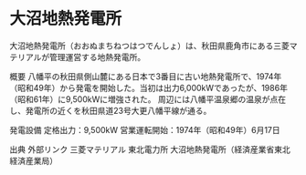 # 大沼地熱発電所

大沼地熱発電所（おおぬまちねつはつでんしょ）は、秋田県鹿角市にある三菱マテリアルが管理運営する地熱発電所。

概要
八幡平の秋田県側山麓にある日本で3番目に古い地熱発電所で、1974年（昭和49年）から発電を開始した。当初は出力6,000kWであったが、1986年（昭和61年）に9,500kWに増強された。
周辺には八幡平温泉郷の温泉が点在し、発電所の近くを秋田県道23号大更八幡平線が通る。

発電設備
定格出力：9,500kW
営業運転開始：1974年（昭和49年）6月17日

出典
外部リンク
三菱マテリアル 東北電力所
大沼地熱発電所（経済産業省東北経済産業局）